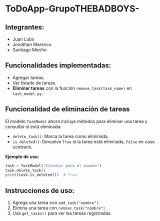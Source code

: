 # ToDoApp-GrupoTHEBADBOYS-

## Integrantes:
- Juan Lubo
- Jonathan Marenco
- Santiago Meriño

## Funcionalidades implementadas:
- Agregar tareas.
- Ver listado de tareas.
- **Eliminar tareas**
 con la función `remove_task(task_name)` en `task_model.py`.

## Funcionalidad de eliminación de tareas

El modelo `TaskModel` ahora incluye métodos para eliminar una tarea y consultar si está eliminada:

- `delete_task()`: Marca la tarea como eliminada.
- `is_deleted()`: Devuelve `True` si la tarea está eliminada, `False` en caso contrario.

**Ejemplo de uso:**

```python
task = TaskModel("Estudiar para el examen")
task.delete_task()
print(task.is_deleted())  # True
```

## Instrucciones de uso:
1. Agrega una tarea con `add_task("nombre")`.
2. Elimina una tarea con `remove_task("nombre")`.
3. Usa `get_tasks()` para ver las tareas registradas.
